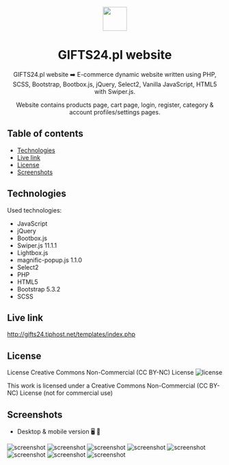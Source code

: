 <p align="center">
    <img src="./assets/icons/common/header/GIFTS24-logo.svg" height="56"/>
</p>

<h1 align="center">GIFTS24.pl website</h1>

<p align="center">GIFTS24.pl website ➡️ E-commerce dynamic website written using PHP, SCSS, Bootstrap, Bootbox.js, jQuery, Select2, Vanilla JavaScript, HTML5 with Swiper.js.</p>
<p align="center">Website contains products page, cart page, login, register, category & account profiles/settings pages.</p>

## Table of contents

- [Technologies](#technologies)
- [Live link](#live-link)
- [License](#license)
- [Screenshots](#screenshots)

## Technologies

Used technologies:

- JavaScript
- jQuery
- Bootbox.js
- Swiper.js 11.1.1
- Lightbox.js
- magnific-popup.js 1.1.0
- Select2
- PHP
- HTML5
- Bootstrap 5.3.2
- SCSS

## Live link

http://gifts24.tiphost.net/templates/index.php

## License

License Creative Commons Non-Commercial (CC BY-NC) License ![license](https://mirrors.creativecommons.org/presskit/buttons/88x31/svg/by-nc.svg)

This work is licensed under a Creative Commons Non-Commercial (CC BY-NC) License (not for commercial use)

## Screenshots

- Desktop & mobile version :desktop_computer: :iphone:

![screenshot](./screenshots/screenshot01.jpg)
![screenshot](./screenshots/screenshot02.jpg)
![screenshot](./screenshots/screenshot03.jpg)
![screenshot](./screenshots/screenshot04.jpg)
![screenshot](./screenshots/screenshot05.jpg)
![screenshot](./screenshots/screenshot06.jpg)
![screenshot](./screenshots/screenshot07.jpg)
![screenshot](./screenshots/screenshot08.jpg)
